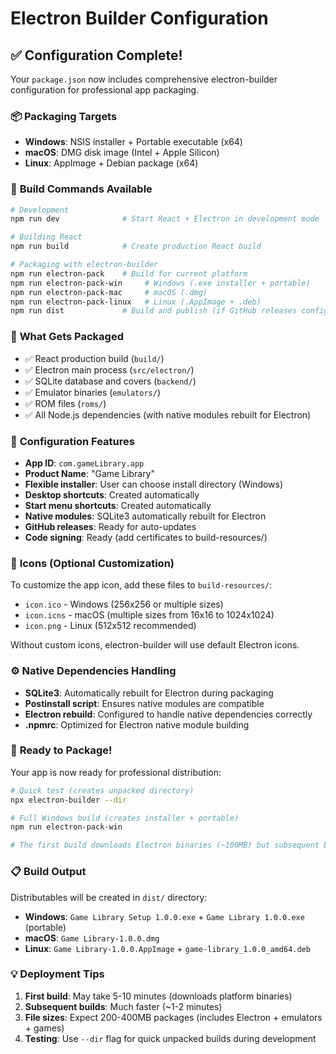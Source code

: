 # Electron Builder Configuration

## ✅ Configuration Complete!

Your `package.json` now includes comprehensive electron-builder configuration for professional app packaging.

### 📦 **Packaging Targets**
- **Windows**: NSIS installer + Portable executable (x64)
- **macOS**: DMG disk image (Intel + Apple Silicon) 
- **Linux**: AppImage + Debian package (x64)

### 🎯 **Build Commands Available**
```bash
# Development
npm run dev              # Start React + Electron in development mode

# Building React
npm run build            # Create production React build

# Packaging with electron-builder
npm run electron-pack    # Build for current platform
npm run electron-pack-win     # Windows (.exe installer + portable)
npm run electron-pack-mac     # macOS (.dmg)
npm run electron-pack-linux   # Linux (.AppImage + .deb)
npm run dist             # Build and publish (if GitHub releases configured)
```

### 📁 **What Gets Packaged**
- ✅ React production build (`build/`)
- ✅ Electron main process (`src/electron/`)
- ✅ SQLite database and covers (`backend/`)
- ✅ Emulator binaries (`emulators/`)
- ✅ ROM files (`roms/`)
- ✅ All Node.js dependencies (with native modules rebuilt for Electron)

### 🔧 **Configuration Features**
- **App ID**: `com.gameLibrary.app`
- **Product Name**: "Game Library"
- **Flexible installer**: User can choose install directory (Windows)
- **Desktop shortcuts**: Created automatically
- **Start menu shortcuts**: Created automatically  
- **Native modules**: SQLite3 automatically rebuilt for Electron
- **GitHub releases**: Ready for auto-updates
- **Code signing**: Ready (add certificates to build-resources/)

### 🎨 **Icons** (Optional Customization)
To customize the app icon, add these files to `build-resources/`:
- `icon.ico` - Windows (256x256 or multiple sizes)
- `icon.icns` - macOS (multiple sizes from 16x16 to 1024x1024)
- `icon.png` - Linux (512x512 recommended)

Without custom icons, electron-builder will use default Electron icons.

### ⚙️ **Native Dependencies Handling**
- **SQLite3**: Automatically rebuilt for Electron during packaging
- **Postinstall script**: Ensures native modules are compatible
- **Electron rebuild**: Configured to handle native dependencies correctly
- **.npmrc**: Optimized for Electron native module building

### 🚀 **Ready to Package!**
Your app is now ready for professional distribution:

```bash
# Quick test (creates unpacked directory)
npx electron-builder --dir

# Full Windows build (creates installer + portable)
npm run electron-pack-win

# The first build downloads Electron binaries (~100MB) but subsequent builds are much faster
```

### 📋 **Build Output**
Distributables will be created in `dist/` directory:
- **Windows**: `Game Library Setup 1.0.0.exe` + `Game Library 1.0.0.exe` (portable)
- **macOS**: `Game Library-1.0.0.dmg`
- **Linux**: `Game Library-1.0.0.AppImage` + `game-library_1.0.0_amd64.deb`

### 💡 **Deployment Tips**
1. **First build**: May take 5-10 minutes (downloads platform binaries)
2. **Subsequent builds**: Much faster (~1-2 minutes)
3. **File sizes**: Expect 200-400MB packages (includes Electron + emulators + games)
4. **Testing**: Use `--dir` flag for quick unpacked builds during development
